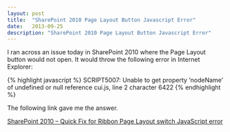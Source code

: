```yaml
---
layout: post
title:  "SharePoint 2010 Page Layout Button Javascript Error"
date:   2013-09-25
description: "SharePoint 2010 Page Layout Button Javascript Error"
---
```

I ran across an issue today in SharePoint 2010 where the Page Layout button would not open. It would throw the following error in Internet Explorer:

{% highlight javascript %}
SCRIPT5007: Unable to get property ‘nodeName’ of undefined or null reference
cui.js, line 2 character 6422
{% endhighlight %}

The following link gave me the answer.

[SharePoint 2010 – Quick Fix for Ribbon Page Layout switch JavaScript error](http://johnliu.net/blog/2010/12/22/sharepoint-2010-quick-fix-for-ribbon-page-layout-switch-java.html)
